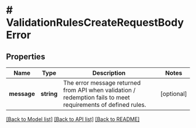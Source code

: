 # # ValidationRulesCreateRequestBodyError

## Properties

Name | Type | Description | Notes
------------ | ------------- | ------------- | -------------
**message** | **string** | The error message returned from API when validation / redemption fails to meet requirements of defined rules. | [optional]

[[Back to Model list]](../../README.md#models) [[Back to API list]](../../README.md#endpoints) [[Back to README]](../../README.md)
